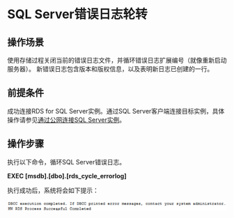 # SQL Server错误日志轮转<a name="rds_09_0012"></a>

## 操作场景<a name="section69761816162012"></a>

使用存储过程关闭当前的错误日志文件，并循环错误日志扩展编号（就像重新启动服务器）。 新错误日志包含版本和版权信息，以及表明新日志已创建的一行。

## 前提条件<a name="section11945143132017"></a>

成功连接RDS for SQL Server实例。通过SQL Server客户端连接目标实例，具体操作请参见[通过公网连接SQL Server实例](https://support.huaweicloud.com/qs-rds/rds_03_0007.html)。

## 操作步骤<a name="section1334017544208"></a>

执行以下命令，循环SQL Server错误日志。

**EXEC \[msdb\].\[dbo\].\[rds\_cycle\_errorlog\]**

执行成功后，系统将会如下提示：

![](figures/sqlserver错误轮转日志结果.png)

